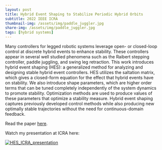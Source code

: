 ```yaml
---
layout: post
title: Hybrid Event Shaping to Stabilize Periodic Hybrid Orbits
subtitle: 2022 IEEE ICRA
thumbnail-img: /assets/img/paddle_juggler.jpg
share-img: /assets/img/paddle_juggler.jpg
tags: [hybrid systems]
---
```


Many controllers for legged robotic systems leverage open- or closed-loop control at discrete hybrid events to enhance stability. These controllers appear in several well studied phenomena such as the Raibert stepping controller, paddle juggling, and swing leg retraction. This work introduces
hybrid event shaping (HES): a generalized method for analyzing and designing stable hybrid event controllers. HES utilizes the
saltation matrix, which gives a closed-form equation for the effect that hybrid events have on stability. We also introduce shape parameters, which are higher order terms that can be tuned completely independently of the system dynamics to promote stability. Optimization methods are used to produce values of these parameters that optimize a stability measure. Hybrid event shaping captures previously developed control methods while also producing new optimally stable trajectories without the need for continuous-domain feedback.

Read the paper [here](https://ieeexplore.ieee.org/document/9811782).

Watch my presentation at ICRA here:

[![HES_ICRA_presentation](https://img.youtube.com/vi/oLRKRzsb5uo/0.jpg)](https://www.youtube.com/watch?v=oLRKRzsb5uo "Hybrid Event Shaping ICRA Presentation")
